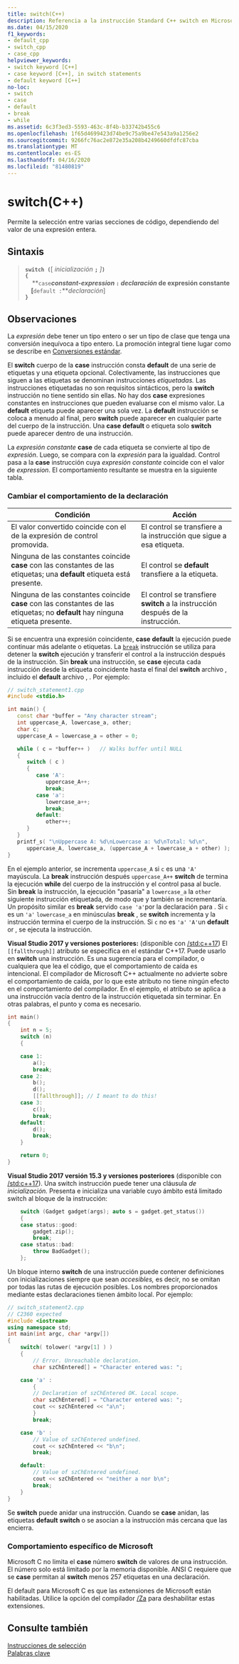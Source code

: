 ```yaml
---
title: switch(C++)
description: Referencia a la instrucción Standard C++ switch en Microsoft Visual Studio C++.
ms.date: 04/15/2020
f1_keywords:
- default_cpp
- switch_cpp
- case_cpp
helpviewer_keywords:
- switch keyword [C++]
- case keyword [C++], in switch statements
- default keyword [C++]
no-loc:
- switch
- case
- default
- break
- while
ms.assetid: 6c3f3ed3-5593-463c-8f4b-b33742b455c6
ms.openlocfilehash: 1f65d4699423d74be9c75a9be47e543a9a1256e2
ms.sourcegitcommit: 9266fc76ac2e872e35a208b4249660dfdfc87cba
ms.translationtype: MT
ms.contentlocale: es-ES
ms.lasthandoff: 04/16/2020
ms.locfileid: "81480819"
---
```

# <a name="opno-locswitch-statement-c"></a>switch(C++)

Permite la selección entre varias secciones de código, dependiendo del valor de una expresión entera.

## <a name="syntax"></a>Sintaxis

> **`switch (`**\[ *inicialización* **`;`** *]***`)`**\
> **`{`**\
> &nbsp;&nbsp;&nbsp;&nbsp;**`case`***constant-expression* **`:`** *declaración* de expresión constante\
> &nbsp;&nbsp;&nbsp;&nbsp;\[**`default :`***declaración*] \
> **`}`**

## <a name="remarks"></a>Observaciones

La *expresión* debe tener un tipo entero o ser un tipo de clase que tenga una conversión inequívoca a tipo entero. La promoción integral tiene lugar como se describe en [Conversiones estándar](standard-conversions.md).

El **switch** cuerpo de la **case** instrucción consta **default** de una serie de etiquetas y una etiqueta opcional. Colectivamente, las instrucciones que siguen a las etiquetas se denominan instrucciones *etiquetadas.* Las instrucciones etiquetadas no son requisitos sintácticos, pero la **switch** instrucción no tiene sentido sin ellas. No hay dos **case** expresiones constantes en instrucciones que pueden evaluarse con el mismo valor. La **default** etiqueta puede aparecer una sola vez. La **default** instrucción se coloca a menudo al final, pero **switch** puede aparecer en cualquier parte del cuerpo de la instrucción. Una **case** **default** o etiqueta solo **switch** puede aparecer dentro de una instrucción.

La *expresión constante* **case** de cada etiqueta se convierte al tipo de *expresión*. Luego, se compara con la *expresión* para la igualdad. Control pasa a la **case** instrucción cuya *expresión constante* coincide con el valor de *expression*. El comportamiento resultante se muestra en la siguiente tabla.

### <a name="switch-statement-behavior"></a>Cambiar el comportamiento de la declaración

| Condición | Acción |
|--|--|
| El valor convertido coincide con el de la expresión de control promovida. | El control se transfiere a la instrucción que sigue a esa etiqueta. |
| Ninguna de las constantes coincide **case** con las constantes de las etiquetas; una **default** etiqueta está presente. | El control se **default** transfiere a la etiqueta. |
| Ninguna de las constantes coincide **case** con las constantes de las etiquetas; no **default** hay ninguna etiqueta presente. | El control se transfiere **switch** a la instrucción después de la instrucción. |

Si se encuentra una expresión coincidente, **case** **default** la ejecución puede continuar más adelante o etiquetas. La [`break`](../cpp/break-statement-cpp.md) instrucción se utiliza para detener la **switch** ejecución y transferir el control a la instrucción después de la instrucción. Sin **break** una instrucción, se **case** ejecuta cada instrucción desde la etiqueta coincidente hasta el final del **switch** archivo , incluido el **default** archivo , . Por ejemplo:

```cpp
// switch_statement1.cpp
#include <stdio.h>

int main() {
   const char *buffer = "Any character stream";
   int uppercase_A, lowercase_a, other;
   char c;
   uppercase_A = lowercase_a = other = 0;

   while ( c = *buffer++ )   // Walks buffer until NULL
   {
      switch ( c )
      {
         case 'A':
            uppercase_A++;
            break;
         case 'a':
            lowercase_a++;
            break;
         default:
            other++;
      }
   }
   printf_s( "\nUppercase A: %d\nLowercase a: %d\nTotal: %d\n",
      uppercase_A, lowercase_a, (uppercase_A + lowercase_a + other) );
}
```

En el ejemplo anterior, se incrementa `uppercase_A` si `c` es una `'A'` mayúscula. La **break** instrucción después `uppercase_A++` **switch** de termina la ejecución **while** del cuerpo de la instrucción y el control pasa al bucle. Sin **break** la instrucción, la ejecución "pasaría" a `lowercase_a` la `other` siguiente instrucción etiquetada, de modo que y también se incrementaría. Un propósito similar es **break** servido `case 'a'`por la declaración para . Si `c` es un `'a'` `lowercase_a` en minúsculas **break** , se **switch** incrementa y la instrucción termina el cuerpo de la instrucción. Si `c` no es `'a'` `'A'`un **default** or , se ejecuta la instrucción.

**Visual Studio 2017 y versiones posteriores:** (disponible con [/std:c++17](../build/reference/std-specify-language-standard-version.md)) El `[[fallthrough]]` atributo se especifica en el estándar C++17. Puede usarlo en **switch** una instrucción. Es una sugerencia para el compilador, o cualquiera que lea el código, que el comportamiento de caída es intencional. El compilador de Microsoft C++ actualmente no advierte sobre el comportamiento de caída, por lo que este atributo no tiene ningún efecto en el comportamiento del compilador. En el ejemplo, el atributo se aplica a una instrucción vacía dentro de la instrucción etiquetada sin terminar. En otras palabras, el punto y coma es necesario.

```cpp
int main()
{
    int n = 5;
    switch (n)
    {

    case 1:
        a();
        break;
    case 2:
        b();
        d();
        [[fallthrough]]; // I meant to do this!
    case 3:
        c();
        break;
    default:
        d();
        break;
    }

    return 0;
}
```

**Visual Studio 2017 versión 15.3 y versiones posteriores** (disponible con [/std:c++17](../build/reference/std-specify-language-standard-version.md)). Una switch instrucción puede tener una cláusula *de inicialización.* Presenta e inicializa una variable cuyo ámbito está limitado switch al bloque de la instrucción:

```cpp
    switch (Gadget gadget(args); auto s = gadget.get_status())
    {
    case status::good:
        gadget.zip();
        break;
    case status::bad:
        throw BadGadget();
    };
```

Un bloque interno **switch** de una instrucción puede contener definiciones con inicializaciones siempre que sean *accesibles,* es decir, no se omitan por todas las rutas de ejecución posibles. Los nombres proporcionados mediante estas declaraciones tienen ámbito local. Por ejemplo:

```cpp
// switch_statement2.cpp
// C2360 expected
#include <iostream>
using namespace std;
int main(int argc, char *argv[])
{
    switch( tolower( *argv[1] ) )
    {
        // Error. Unreachable declaration.
        char szChEntered[] = "Character entered was: ";

    case 'a' :
        {
        // Declaration of szChEntered OK. Local scope.
        char szChEntered[] = "Character entered was: ";
        cout << szChEntered << "a\n";
        }
        break;

    case 'b' :
        // Value of szChEntered undefined.
        cout << szChEntered << "b\n";
        break;

    default:
        // Value of szChEntered undefined.
        cout << szChEntered << "neither a nor b\n";
        break;
    }
}
```

Se **switch** puede anidar una instrucción. Cuando se **case** anidan, las etiquetas **default** **switch** o se asocian a la instrucción más cercana que las encierra.

### <a name="microsoft-specific-behavior"></a>Comportamiento específico de Microsoft

Microsoft C no limita el **case** número **switch** de valores de una instrucción. El número solo está limitado por la memoria disponible. ANSI C requiere que se **case** permitan al **switch** menos 257 etiquetas en una declaración.

El default para Microsoft C es que las extensiones de Microsoft están habilitadas. Utilice la opción del compilador [/Za](../build/reference/za-ze-disable-language-extensions.md) para deshabilitar estas extensiones.

## <a name="see-also"></a>Consulte también

[Instrucciones de selección](../cpp/selection-statements-cpp.md)<br/>
[Palabras clave](../cpp/keywords-cpp.md)
